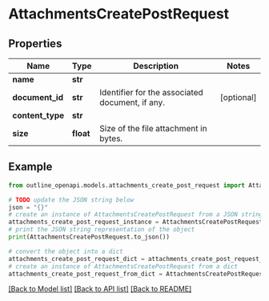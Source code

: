 # AttachmentsCreatePostRequest


## Properties

Name | Type | Description | Notes
------------ | ------------- | ------------- | -------------
**name** | **str** |  | 
**document_id** | **str** | Identifier for the associated document, if any. | [optional] 
**content_type** | **str** |  | 
**size** | **float** | Size of the file attachment in bytes. | 

## Example

```python
from outline_openapi.models.attachments_create_post_request import AttachmentsCreatePostRequest

# TODO update the JSON string below
json = "{}"
# create an instance of AttachmentsCreatePostRequest from a JSON string
attachments_create_post_request_instance = AttachmentsCreatePostRequest.from_json(json)
# print the JSON string representation of the object
print(AttachmentsCreatePostRequest.to_json())

# convert the object into a dict
attachments_create_post_request_dict = attachments_create_post_request_instance.to_dict()
# create an instance of AttachmentsCreatePostRequest from a dict
attachments_create_post_request_from_dict = AttachmentsCreatePostRequest.from_dict(attachments_create_post_request_dict)
```
[[Back to Model list]](../README.md#documentation-for-models) [[Back to API list]](../README.md#documentation-for-api-endpoints) [[Back to README]](../README.md)


